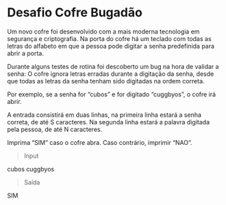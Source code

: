# Desafio Cofre Bugadão

Um novo cofre foi desenvolvido com a mais moderna tecnologia em segurança e criptografia. Na porta do cofre há um teclado com todas as letras do alfabeto em que a pessoa pode digitar a senha predefinida para abrir a porta.

Durante alguns testes de rotina foi descoberto um bug na hora de validar a senha: O cofre ignora letras erradas durante a digitação da senha, desde que todas as letras da senha tenham sido digitadas na ordem correta.

Por exemplo, se a senha for “cubos” e for digitado “cuggbyos”, o cofre irá abrir.

A entrada consistirá em duas linhas, na primeira linha estará a senha correta, de até S caracteres. Na segunda linha estará a palavra digitada pela pessoa, de até N caracteres.

Imprima “SIM” caso o cofre abra. Caso contrário, imprimir “NAO”.

> Input

cubos
cuggbyos

> Saída

SIM
